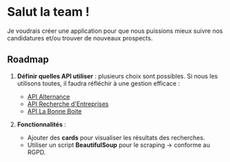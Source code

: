# Salut la team !

Je voudrais créer une application pour que nous puissions mieux suivre nos candidatures et/ou trouver de nouveaux prospects.

## Roadmap

1. **Définir quelles API utiliser** : plusieurs choix sont possibles. Si nous les utilisons toutes, il faudra réfléchir à une gestion efficace :  
   - [API Alternance](https://www.data.gouv.fr/fr/dataservices/api-alternance/)  
   - [API Recherche d'Entreprises](https://www.data.gouv.fr/fr/dataservices/api-recherche-dentreprises/)  
   - [API La Bonne Boite](https://www.data.gouv.fr/fr/dataservices/api-la-bonne-boite/)  

2. **Fonctionnalités** :  
   - Ajouter des **cards** pour visualiser les résultats des recherches.  
   - Utiliser un script **BeautifulSoup** pour le scraping → conforme au RGPD.  

